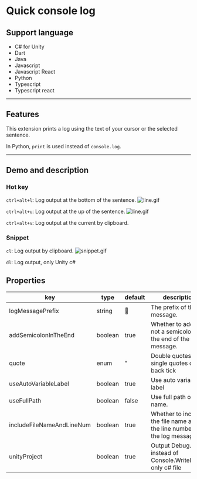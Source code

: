 # Quick console log

## Support language
- C# for Unity
- Dart
- Java
- Javascript
- Javascript React
- Python
- Typescript
- Typescript react

---
## Features
This extension prints a log using the text of your cursor or the selected sentence.

In Python, `print` is used instead of `console.log`.

---
## Demo and description
### Hot key
`ctrl+alt+l`: Log output at the bottom of the sentence.
![line.gif](https://raw.githubusercontent.com/gyuha/quick-console-log/main/images/wrap-down.gif)

`ctrl+alt+u`: Log output at the up of the sentence.
![line.gif](https://raw.githubusercontent.com/gyuha/quick-console-log/main/images/wrap-up.gif)


`ctrl+alt+v`:  Log output at the current by clipboard.

### Snippet
`cl`: Log output by clipboard.
![snippet.gif](https://raw.githubusercontent.com/gyuha/quick-console-log/main/images/snippet.gif)

`dl`: Log output, only Unity c#

## Properties

| key                       | type    | default | description                                                  |
| ------------------------- | ------- | ------- | ------------------------------------------------------------ |
| logMessagePrefix          | string  | 📢      | The prefix of the log message.                               |
| addSemicolonInTheEnd      | boolean | true    | Whether to add or not a semicolon in the end of the log message. |
| quote                     | enum    | "       | Double quotes, single quotes or back tick                    |
| useAutoVariableLabel      | boolean | true    | Use auto variable label                                      |
| useFullPath               | boolean | false   | Use full path of file name.                                  | 
| includeFileNameAndLineNum | boolean | true    | Whether to include the file name and the line number of the log message. |
| unityProject              | boolean | true    | Output Debug.Log() instead of Console.WriteLine(), only c# file |

